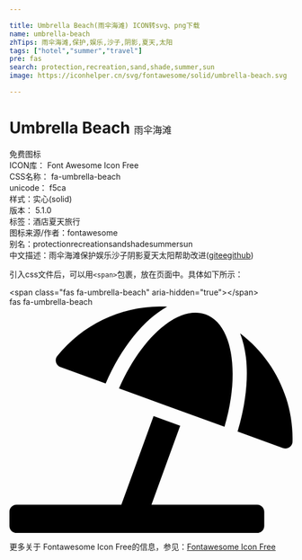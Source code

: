```yaml
---

title: Umbrella Beach(雨伞海滩) ICON转svg、png下载
name: umbrella-beach
zhTips: 雨伞海滩,保护,娱乐,沙子,阴影,夏天,太阳
tags: ["hotel","summer","travel"]
pre: fas
search: protection,recreation,sand,shade,summer,sun
image: https://iconhelper.cn/svg/fontawesome/solid/umbrella-beach.svg

---
```


# Umbrella Beach  <small style="font-size: 60%;font-weight: 100">雨伞海滩</small>


<div class="detail-page">
<p>
<span><span class="badge-success badge">免费图标</span> </span>
<br/>
<span>
ICON库：
<span class="badge-secondary badge">Font Awesome Icon Free</span> 
</span>
<br/>
<span>
CSS名称：
<span class="badge-secondary badge">fa-umbrella-beach</span> 
</span>
<br/>
<span>
unicode：
<span class="badge-secondary badge">f5ca</span> 
<copy-btn content='f5ca' btn-title=""></copy-btn>
<copy-btn :content='String.fromCodePoint(parseInt("f5ca", 16))' btn-title="复制U"></copy-btn>
</span><br/><span>样式：<span class="badge-light badge">实心(solid)</span></span>
<br/>
<span>
版本：
<span class="badge-secondary badge">5.1.0</span> 
</span><br/><span>标签：<span class="badge-light badge"><router-link to="/tags/hotel.html">酒店</router-link></span><span class="badge-light badge"><router-link to="/tags/summer.html">夏天</router-link></span><span class="badge-light badge"><router-link to="/tags/travel.html">旅行</router-link></span></span>
<br/>
<span>图标来源/作者：<span class="badge-light badge">fontawesome</span></span> 
<br/>
<span>别名：<span class="badge-light badge">protection</span><span class="badge-light badge">recreation</span><span class="badge-light badge">sand</span><span class="badge-light badge">shade</span><span class="badge-light badge">summer</span><span class="badge-light badge">sun</span></span><br/><span class="zh-detail">中文描述：<span class="badge-primary badge">雨伞海滩</span><span class="badge-primary badge">保护</span><span class="badge-primary badge">娱乐</span><span class="badge-primary badge">沙子</span><span class="badge-primary badge">阴影</span><span class="badge-primary badge">夏天</span><span class="badge-primary badge">太阳</span><span class="help-link"><span>帮助改进</span>(<a href="https://gitee.com/liuwave/icon-helper/edit/master/json/fontawesome/solid/umbrella-beach.json" target="_blank" rel="noopener noreferrer">gitee</a><a href="https://github.com/liuwave/icon-helper/edit/master/json/fontawesome/solid/umbrella-beach.json" target="_blank" rel="noopener noreferrer">github</a></span>)</span><br/>
</p>
</div>
<div class="alert alert-dark">
  <i class="fas fa-umbrella-beach fa-xs"></i>
  <i class="fas fa-umbrella-beach fa-sm"></i>
  <i class="fas fa-umbrella-beach fa-lg"></i>
  <i class="fas fa-umbrella-beach fa-2x"></i>
  <i class="fas fa-umbrella-beach fa-3x"></i>
  <i class="fas fa-umbrella-beach fa-5x"></i>
  <i class="fas fa-umbrella-beach fa-7x"></i>
</div>
<div>
  <p>引入css文件后，可以用<code>&lt;span&gt;</code>包裹，放在页面中。具体如下所示：    
  </p>
  <div class="alert alert-primary" style="font-size: 14px">
    &lt;span class="fas fa-umbrella-beach" aria-hidden="true"&gt;&lt;/span&gt;
    <copy-btn content='<span class="fas fa-umbrella-beach" aria-hidden="true"></span>'></copy-btn>
  </div>
  <div class="alert alert-secondary">
    <i class="fas fa-umbrella-beach"
    style="font-size: 24px"
    aria-hidden="true"></i> fas fa-umbrella-beach
    <copy-btn content="fas fa-umbrella-beach" btn-title="复制图标名称"></copy-btn>
  </div>
</div>
<div id="svg" class="svg-wrap">
<svg xmlns="http://www.w3.org/2000/svg" viewBox="0 0 640 512"><path d="M115.38 136.9l102.11 37.18c35.19-81.54 86.21-144.29 139-173.7-95.88-4.89-188.78 36.96-248.53 111.8-6.69 8.4-2.66 21.05 7.42 24.72zm132.25 48.16l238.48 86.83c35.76-121.38 18.7-231.66-42.63-253.98-7.4-2.7-15.13-4-23.09-4-58.02.01-128.27 69.17-172.76 171.15zM521.48 60.5c6.22 16.3 10.83 34.6 13.2 55.19 5.74 49.89-1.42 108.23-18.95 166.98l102.62 37.36c10.09 3.67 21.31-3.43 21.57-14.17 2.32-95.69-41.91-187.44-118.44-245.36zM560 447.98H321.06L386 269.5l-60.14-21.9-72.9 200.37H16c-8.84 0-16 7.16-16 16.01v32.01C0 504.83 7.16 512 16 512h544c8.84 0 16-7.17 16-16.01v-32.01c0-8.84-7.16-16-16-16z"/></svg>
</div>
<detail full-name='fa-umbrella-beach'></detail>

<Vssue title="关于“Umbrella Beach”的评论" />
    
<div><p>更多关于  Fontawesome Icon Free的信息，参见：<a target="_blank" href="https://iconhelper.cn/fontawesome.html">Fontawesome Icon Free</a>
</p></div>
